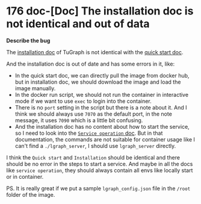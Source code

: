 # 176 doc-[Doc] The installation doc is not identical and out of data
**Describe the bug**

The [installation doc](https://www.tugraph.org/doc?version=V3.3.2&id=10000000000842596) of TuGraph is not identical with the [quick start doc](https://www.tugraph.org/doc?version=V3.3.2&id=10000000000842594).

And the installation doc is out of date and has some errors in it, like:

- In the quick start doc, we can directly pull the image from docker hub, but in installation doc, we should download the image and load the image manually.
- In the docker run script, we should not run the container in interactive mode if we want to use `exec` to login into the container.
- There is no `port` setting in the script but there is a note about it. And I think we should always use `7070` as the default port, in the note message, it uses `7090` which is a little bit confusing.
- And the installation doc has no content about how to start the service, so I need to look into the [`Service operation` doc](https://www.tugraph.org/doc?version=V3.3.2&id=10000000000842599). But in that documentation, the commands are not suitable for container usage like I can't find a `./lgraph_server`, I should use `lgraph_server` directly.

I think the `Quick start` and `Installation` should be identical and there should be no error in the steps to start a service. And maybe in all the docs like `service operation`, they should always contain all envs like locally start or in container.

PS. It is really great if we put a sample `lgraph_config.json` file in the `/root` folder of the image.
